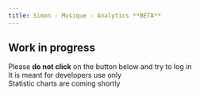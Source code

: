 ```yaml
---
title: Simon - Musique - Analytics **BETA**
---
```


**Work in progress**   
--------------------
Please **do not click** on the button below and try to log in   
It is meant for developers use only   
Statistic charts are coming shortly

<div id="chart-1-container"></div>
<div id="chart-2-container"></div>

<script>
(function(w,d,s,g,js,fs){
  g=w.gapi||(w.gapi={});g.analytics={q:[],ready:function(f){this.q.push(f);}};
  js=d.createElement(s);fs=d.getElementsByTagName(s)[0];
  js.src='https://apis.google.com/js/platform.js';
  fs.parentNode.insertBefore(js,fs);js.onload=function(){g.load('analytics');};
}(window,document,'script'));
</script>

<script>

gapi.analytics.ready(function() {

  /**
   * Authorize the user immediately if the user has already granted access.
   * If no access has been created, render an authorize button inside the
   * element with the ID "embed-api-auth-container".
   */
  gapi.analytics.auth.authorize({
      'serverAuth': {
        'access_token': '{{ ACCESS_TOKEN_FROM_SERVICE_ACCOUNT }}'
      }
    });


  /**
   * Create the first DataChart for top countries over the past 30 days.
   * It will be rendered inside an element with the id "chart-1-container".
   */
  var dataChart1 = new gapi.analytics.googleCharts.DataChart({
    query: {
      metrics: 'ga:uniqueEvents',
      dimensions: 'ga:eventAction',
      'start-date': '2016-01-27',
      'end-date': 'today',
      sort: 'ga:uniqueEvents',
      filters: 'ga:eventCategory==Downloads'
    },
    chart: {
      container: 'chart-1-container',
      type: 'PIE',
      options: {
        width: '100%',
        pieHole: 4/9
      }
    }
  });
  dataChart1.execute();

  /**
   * Create the second DataChart for top countries over the past 30 days.
   * It will be rendered inside an element with the id "chart-2-container".
   */
  var dataChart2 = new gapi.analytics.googleCharts.DataChart({
    query: {
      metrics: 'ga:uniqueEvents',
      dimensions: 'ga:eventLabel',
      'start-date': '2016-01-27',
      'end-date': 'today',
      sort: 'ga:uniqueEvents',
      filters: 'ga:eventCategory==Downloads'
    },
    chart: {
      container: 'chart-2-container',
      type: 'PIE',
      options: {
        width: '100%',
        pieHole: 4/9
      }
    }
  });
  dataChart2.execute();

});
</script>